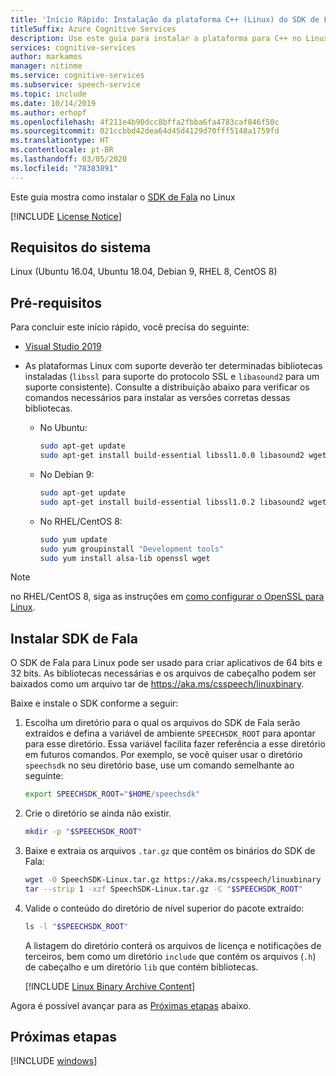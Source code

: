 ```yaml
---
title: 'Início Rápido: Instalação da plataforma C++ (Linux) do SDK de Fala – Serviço de Fala'
titleSuffix: Azure Cognitive Services
description: Use este guia para instalar a plataforma para C++ no Linux com o SDK do serviço de Fala.
services: cognitive-services
author: markamos
manager: nitinme
ms.service: cognitive-services
ms.subservice: speech-service
ms.topic: include
ms.date: 10/14/2019
ms.author: erhopf
ms.openlocfilehash: 4f211e4b90dcc8bffa2fbba6fa4783caf846f50c
ms.sourcegitcommit: 021ccbbd42dea64d45d4129d70fff5148a1759fd
ms.translationtype: HT
ms.contentlocale: pt-BR
ms.lasthandoff: 03/05/2020
ms.locfileid: "78383891"
---
```

Este guia mostra como instalar o [SDK de Fala](~/articles/cognitive-services/speech-service/speech-sdk.md) no Linux

[!INCLUDE [License Notice](~/includes/cognitive-services-speech-service-license-notice.md)]

## <a name="system-requirements"></a>Requisitos do sistema

Linux (Ubuntu 16.04, Ubuntu 18.04, Debian 9, RHEL 8, CentOS 8)

## <a name="prerequisites"></a>Pré-requisitos

Para concluir este início rápido, você precisa do seguinte:

* [Visual Studio 2019](https://visualstudio.microsoft.com/downloads/)

* As plataformas Linux com suporte deverão ter determinadas bibliotecas instaladas (`libssl` para suporte do protocolo SSL e `libasound2` para um suporte consistente). Consulte a distribuição abaixo para verificar os comandos necessários para instalar as versões corretas dessas bibliotecas.

   * No Ubuntu:

     ```sh
     sudo apt-get update
     sudo apt-get install build-essential libssl1.0.0 libasound2 wget
     ```

   * No Debian 9:

     ```sh
     sudo apt-get update
     sudo apt-get install build-essential libssl1.0.2 libasound2 wget
     ```

   * No RHEL/CentOS 8:

     ```sh
     sudo yum update
     sudo yum groupinstall "Development tools"
     sudo yum install alsa-lib openssl wget
     ```

> [!NOTE]
> no RHEL/CentOS 8, siga as instruções em [como configurar o OpenSSL para Linux](~/articles/cognitive-services/speech-service/how-to-configure-openssl-linux.md).

## <a name="install-speech-sdk"></a>Instalar SDK de Fala

O SDK de Fala para Linux pode ser usado para criar aplicativos de 64 bits e 32 bits. As bibliotecas necessárias e os arquivos de cabeçalho podem ser baixados como um arquivo tar de https://aka.ms/csspeech/linuxbinary.

Baixe e instale o SDK conforme a seguir:

1. Escolha um diretório para o qual os arquivos do SDK de Fala serão extraídos e defina a variável de ambiente `SPEECHSDK_ROOT` para apontar para esse diretório. Essa variável facilita fazer referência a esse diretório em futuros comandos. Por exemplo, se você quiser usar o diretório `speechsdk` no seu diretório base, use um comando semelhante ao seguinte:

   ```sh
   export SPEECHSDK_ROOT="$HOME/speechsdk"
   ```

1. Crie o diretório se ainda não existir.

   ```sh
   mkdir -p "$SPEECHSDK_ROOT"
   ```

1. Baixe e extraia os arquivos `.tar.gz` que contêm os binários do SDK de Fala:

   ```sh
   wget -O SpeechSDK-Linux.tar.gz https://aka.ms/csspeech/linuxbinary
   tar --strip 1 -xzf SpeechSDK-Linux.tar.gz -C "$SPEECHSDK_ROOT"
   ```

1. Valide o conteúdo do diretório de nível superior do pacote extraído:

   ```sh
   ls -l "$SPEECHSDK_ROOT"
   ```

   A listagem do diretório conterá os arquivos de licença e notificações de terceiros, bem como um diretório `include` que contém os arquivos (`.h`) de cabeçalho e um diretório `lib` que contém bibliotecas.

   [!INCLUDE [Linux Binary Archive Content](~/includes/cognitive-services-speech-service-linuxbinary-content.md)]

Agora é possível avançar para as [Próximas etapas](#next-steps) abaixo.

## <a name="next-steps"></a>Próximas etapas

[!INCLUDE [windows](../quickstart-list.md)]
